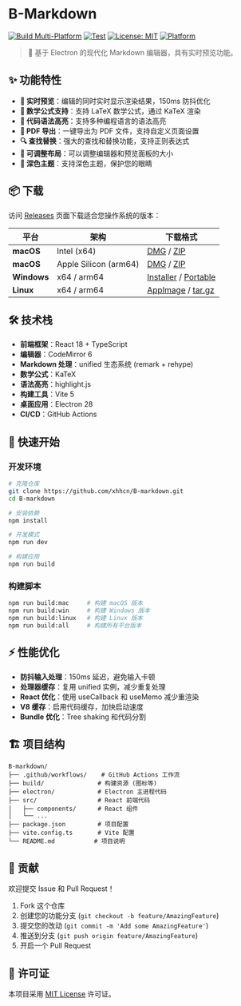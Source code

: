 # B-Markdown

[![Build Multi-Platform](https://github.com/xhhcn/B-markdown/actions/workflows/build.yml/badge.svg)](https://github.com/xhhcn/B-markdown/actions/workflows/build.yml)
[![Test](https://github.com/xhhcn/B-markdown/actions/workflows/test.yml/badge.svg)](https://github.com/xhhcn/B-markdown/actions/workflows/test.yml)
[![License: MIT](https://img.shields.io/badge/License-MIT-yellow.svg)](https://opensource.org/licenses/MIT)
[![Platform](https://img.shields.io/badge/platform-Windows%20%7C%20macOS%20%7C%20Linux-lightgrey.svg)](https://github.com/xhhcn/B-markdown/releases)

> 🚀 基于 Electron 的现代化 Markdown 编辑器，具有实时预览功能。

## ✨ 功能特性

- **🔄 实时预览**：编辑的同时实时显示渲染结果，150ms 防抖优化
- **🧮 数学公式支持**：支持 LaTeX 数学公式，通过 KaTeX 渲染
- **🎨 代码语法高亮**：支持多种编程语言的语法高亮
- **📄 PDF 导出**：一键导出为 PDF 文件，支持自定义页面设置
- **🔍 查找替换**：强大的查找和替换功能，支持正则表达式
- **📐 可调整布局**：可以调整编辑器和预览面板的大小
- **🌙 深色主题**：支持深色主题，保护您的眼睛

## 📦 下载

访问 [Releases](https://github.com/xhhcn/B-markdown/releases) 页面下载适合您操作系统的版本：

| 平台 | 架构 | 下载格式 |
|------|------|----------|
| **macOS** | Intel (x64) | [DMG](https://github.com/xhhcn/B-markdown/releases) / [ZIP](https://github.com/xhhcn/B-markdown/releases) |
| **macOS** | Apple Silicon (arm64) | [DMG](https://github.com/xhhcn/B-markdown/releases) / [ZIP](https://github.com/xhhcn/B-markdown/releases) |
| **Windows** | x64 / arm64 | [Installer](https://github.com/xhhcn/B-markdown/releases) / [Portable](https://github.com/xhhcn/B-markdown/releases) |
| **Linux** | x64 / arm64 | [AppImage](https://github.com/xhhcn/B-markdown/releases) / [tar.gz](https://github.com/xhhcn/B-markdown/releases) |

## 🛠 技术栈

- **前端框架**：React 18 + TypeScript
- **编辑器**：CodeMirror 6
- **Markdown 处理**：unified 生态系统 (remark + rehype)
- **数学公式**：KaTeX
- **语法高亮**：highlight.js
- **构建工具**：Vite 5
- **桌面应用**：Electron 28
- **CI/CD**：GitHub Actions

## 🚀 快速开始

### 开发环境

```bash
# 克隆仓库
git clone https://github.com/xhhcn/B-markdown.git
cd B-markdown

# 安装依赖
npm install

# 开发模式
npm run dev

# 构建应用
npm run build
```

### 构建脚本

```bash
npm run build:mac     # 构建 macOS 版本
npm run build:win     # 构建 Windows 版本  
npm run build:linux   # 构建 Linux 版本
npm run build:all     # 构建所有平台版本
```

## ⚡ 性能优化

- **防抖输入处理**：150ms 延迟，避免输入卡顿
- **处理器缓存**：复用 unified 实例，减少重复处理
- **React 优化**：使用 useCallback 和 useMemo 减少重渲染
- **V8 缓存**：启用代码缓存，加快启动速度
- **Bundle 优化**：Tree shaking 和代码分割

## 🏗 项目结构

```
B-markdown/
├── .github/workflows/    # GitHub Actions 工作流
├── build/               # 构建资源 (图标等)
├── electron/            # Electron 主进程代码
├── src/                 # React 前端代码
│   ├── components/      # React 组件
│   └── ...
├── package.json         # 项目配置
├── vite.config.ts       # Vite 配置
└── README.md           # 项目说明
```

## 🤝 贡献

欢迎提交 Issue 和 Pull Request！

1. Fork 这个仓库
2. 创建您的功能分支 (`git checkout -b feature/AmazingFeature`)
3. 提交您的改动 (`git commit -m 'Add some AmazingFeature'`)
4. 推送到分支 (`git push origin feature/AmazingFeature`)
5. 开启一个 Pull Request

## 📝 许可证

本项目采用 [MIT License](https://opensource.org/licenses/MIT) 许可证。